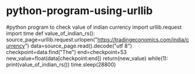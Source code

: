 # python-program-using-urllib
#python program to check value of indian currency
import urllib.request
import time
def value_of_indian_rs():
      source_page=urllib.request.urlopen("https://tradingeconomics.com/india/currency")
      data=source_page.read().decode("utf 8")
      checkpoint=data.find("The")
      end=checkpoint+53
      new_value=float(data[checkpoint:end])
      return(new_value)
while(1):
    print(value_of_indian_rs())
    time.sleep(28800)

